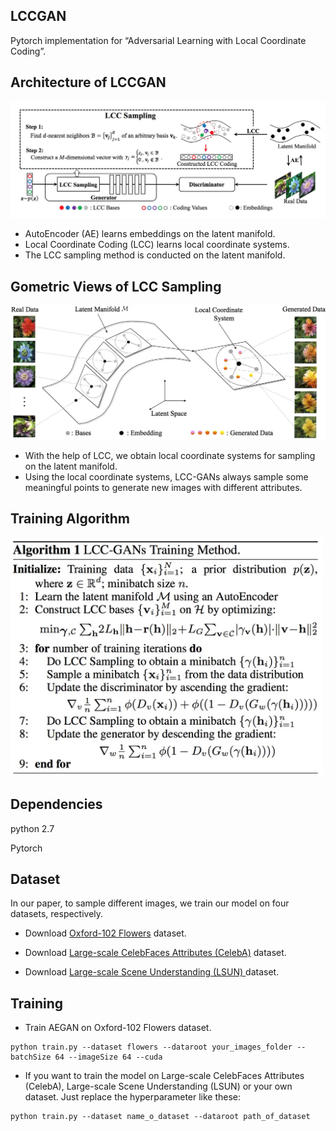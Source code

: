 ## LCCGAN

Pytorch implementation for “Adversarial Learning with Local Coordinate Coding”.

<!-- 
## Demonstration of Local Coordinate Coding (LCC)
<img src="./images/local_g.png" width="600px" />
-->

## Architecture of LCCGAN
<div align=center>
<img src="./images/architecture.png" width="800px" />
</div>


- AutoEncoder (AE) learns embeddings on the latent manifold.
- Local Coordinate Coding (LCC) learns local coordinate systems.
- The LCC sampling method is conducted on the latent manifold.

## Gometric Views of LCC Sampling
<div align=center>
<img src="./images/lcc_sampling.jpg" width="600px" />
</div>

- With the help of LCC, we obtain local coordinate systems for sampling on the latent manifold.
- Using the local coordinate systems, LCC-GANs always sample some meaningful points to generate new images with different attributes.

<!-- ## Objective Function
<img src="./images/objective.png" width="500px" /> -->

## Training Algorithm
<img src="./images/algorithm.png" width="500px" />

## Dependencies
python 2.7

Pytorch

## Dataset
In our paper, to sample different images, we train our model on four datasets, respectively.

- Download [Oxford-102 Flowers](http://www.robots.ox.ac.uk/~vgg/data/flowers/102/)  dataset.

- Download [Large-scale CelebFaces Attributes (CelebA)](http://mmlab.ie.cuhk.edu.hk/projects/CelebA.html)  dataset.

- Download [ Large-scale Scene Understanding (LSUN) ](http://lsun.cs.princeton.edu/2016/)  dataset.

## Training
- Train AEGAN on Oxford-102 Flowers dataset.
```
python train.py --dataset flowers --dataroot your_images_folder --batchSize 64 --imageSize 64 --cuda
```
- If you want to train the model on Large-scale CelebFaces Attributes (CelebA), Large-scale Scene Understanding (LSUN) or your own dataset. Just replace the hyperparameter like these:
```
python train.py --dataset name_o_dataset --dataroot path_of_dataset
```


